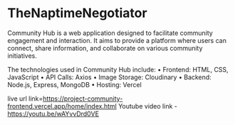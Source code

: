 # TheNaptimeNegotiator
Community Hub is a web application designed to facilitate community engagement and interaction. It aims to provide a platform where users can connect, share information, and collaborate on various community initiatives. 

The technologies used in Community Hub include:
•⁠  ⁠Frontend: HTML, CSS, JavaScript
•⁠  ⁠API Calls: Axios
•⁠  ⁠Image Storage: Cloudinary
•⁠  ⁠Backend: Node.js, Express, MongoDB
•⁠  ⁠Hosting: Vercel⁠

live url link=https://project-community-frontend.vercel.app/home/index.html
Youtube video link - https://youtu.be/wAYvvDrd0VE
 
